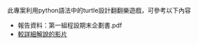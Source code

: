 此專案利用python語法中的turtle設計翻翻樂遊戲，可參考以下內容
- 報告資料：第一組程設期末企劃書.pdf
- [較詳細解說的影片](https://youtu.be/ImuULjrDr1Y)
